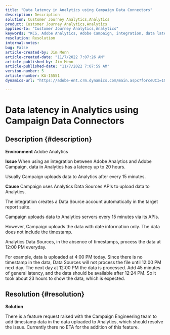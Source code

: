 ```yaml
---
title: "Data latency in Analytics using Campaign Data Connectors"
description: Description
solution: Customer Journey Analytics,Analytics
product: Customer Journey Analytics,Analytics
applies-to: "Customer Journey Analytics,Analytics"
keywords: "KCS, Adobe Analytics, Adobe Campaign, integration, data latency, Campaign Data Connectors, timestamp, time stamp"
resolution: Resolution
internal-notes: 
bug: False
article-created-by: Jim Menn
article-created-date: "11/7/2022 7:07:26 AM"
article-published-by: Jim Menn
article-published-date: "11/7/2022 7:07:59 AM"
version-number: 5
article-number: KA-15551
dynamics-url: "https://adobe-ent.crm.dynamics.com/main.aspx?forceUCI=1&pagetype=entityrecord&etn=knowledgearticle&id=a15466d0-6a5e-ed11-9561-6045bd0065f9"

---
```

# Data latency in Analytics using Campaign Data Connectors

## Description {#description}


<b>Environment</b>
 Adobe Analytics

<b>Issue</b>
 When using an integration between Adobe Analytics and Adobe Campaign, data in Analytics has a latency up to 20 hours.

Usually Campaign uploads data to Analytics after every 15 minutes.

<b>Cause</b>
 Campaign uses Analytics Data Sources APIs to upload data to Analytics.

The integration creates a Data Source account automatically in the target report suite.

Campaign uploads data to Analytics servers every 15 minutes via its APIs.

However, Campaign uploads the data with date information only. The data does not include the timestamp.

Analytics Data Sources, in the absence of timestamps, process the data at 12:00 PM everyday.

For example, data is uploaded at 4:00 PM today. Since there is no timestamp in the data, Data Sources will not process the file until 12:00 PM next day. The next day at 12:00 PM the data is processed. Add 45 minutes of general latency, and the data should be available after 12:24 PM. So it took about 23 hours to show the data, which is expected.


## Resolution {#resolution}


<b>Solution</b>

There is a feature request raised with the Campaign Engineering team to add timestamp data in the data uploaded to Analytics, which should resolve the issue. Currently there no ETA for the addition of this feature.


